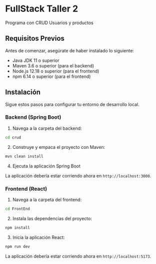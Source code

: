 # FullStack Taller 2

Programa con CRUD Usuarios y productos

## Requisitos Previos

Antes de comenzar, asegúrate de haber instalado lo siguiente:
- Java JDK 11 o superior
- Maven 3.6 o superior (para el backend)
- Node.js 12.18 o superior (para el frontend)
- npm 6.14 o superior (para el frontend)

## Instalación

Sigue estos pasos para configurar tu entorno de desarrollo local.

### Backend (Spring Boot)

1. Navega a la carpeta del backend:
```bash
cd crud
```
2. Construye y empaca el proyecto con Maven:
```bash
mvn clean install
```

4. Ejecuta la aplicación Spring Boot

La aplicación debería estar corriendo ahora en `http://localhost:3000`.

### Frontend (React)

1. Navega a la carpeta del frontend:
```bash
cd FrontEnd
```

2. Instala las dependencias del proyecto:
```bash
npm install
```

3. Inicia la aplicación React:
```bash
npm run dev
```
La aplicación debería estar corriendo ahora en `http://localhost:5173`.
